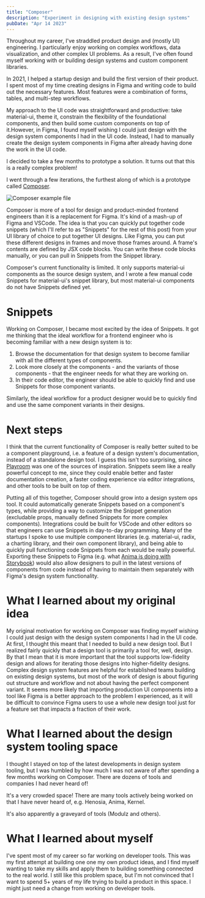 ```yaml
---
title: "Composer"
description: "Experiment in designing with existing design systems"
pubDate: "Apr 14 2023"
---
```


Throughout my career, I've straddled product design and (mostly UI) engineering. I particularly enjoy working on complex workflows, data visualization, and other complex UI problems. As a result, I've often found myself working with or building design systems and custom component libraries.

In 2021, I helped a startup design and build the first version of their product. I spent most of my time creating designs in Figma and writing code to build out the necessary features. Most features were a combination of forms, tables, and multi-step workflows.

My approach to the UI code was straightforward and productive: take material-ui, theme it, constrain the flexibility of the foundational components, and then build some custom components on top of it.However, in Figma, I found myself wishing I could just design with the design system components I had in the UI code. Instead, I had to manually create the design system components in Figma after already having done the work in the UI code.

I decided to take a few months to prototype a solution. It turns out that this is a really complex problem!

I went through a few iterations, the furthest along of which is a prototype called [Composer](https://composer.design/).

![Composer example file](/composer.png)

Composer is more of a tool for design and product-minded frontend engineers than it is a replacement for Figma. It's kind of a mash-up of Figma and VSCode. The idea is that you can quickly put together code snippets (which I'll refer to as "Snippets" for the rest of this post) from your UI library of choice to put together UI designs. Like Figma, you can put these different designs in frames and move those frames around. A frame's contents are defined by JSX code blocks. You can write these code blocks manually, or you can pull in Snippets from the Snippet library.

Composer's current functionality is limited. It only supports material-ui components as the source design system, and I wrote a few manual code Snippets for material-ui's snippet library, but most material-ui components do not have Snippets defined yet.

# Snippets

Working on Composer, I became most excited by the idea of Snippets. It got me thinking that the ideal workflow for a frontend engineer who is becoming familiar with a new design system is to:

1. Browse the documentation for that design system to become familiar with all the different types of components.
2. Look more closely at the components - and the variants of those components - that the engineer needs for what they are working on.
3. In their code editor, the engineer should be able to quickly find and use Snippets for those component variants.

Similarly, the ideal workflow for a product designer would be to quickly find and use the same component variants in their designs.

# Next steps

I think that the current functionality of Composer is really better suited to be a component playground, i.e. a feature of a design system's documentation, instead of a standalone design tool. I guess this isn't too surprising, since [Playroom](https://github.com/seek-oss/playroom) was one of the sources of inspiration. Snippets seem like a really powerful concept to me, since they could enable better and faster documentation creation, a faster coding experience via editor integrations, and other tools to be built on top of them.

Putting all of this together, Composer should grow into a design system ops tool. It could automatically generate Snippets based on a component's types, while providing a way to customize the Snippet generation (excludable props, manually defined Snippets for more complex components). Integrations could be built for VSCode and other editors so that engineers can use Snippets in day-to-day programming. Many of the startups I spoke to use multiple component libraries (e.g. material-ui, radix, a charting library, and their own component library), and being able to quickly pull functioning code Snippets from each would be really powerful. Exporting these Snippets to Figma (e.g. what [Anima is doing with Storybook](https://www.animaapp.com/storybook)) would also allow designers to pull in the latest versions of components from code instead of having to maintain them separately with Figma's design system functionality.

# What I learned about my original idea

My original motivation for working on Composer was finding myself wishing I could just design with the design system components I had in the UI code. At first, I thought this meant that I needed to build a new design tool. But I realized fairly quickly that a design tool is primarily a tool for, well, design. By that I mean that it is more important that the tool supports low-fidelity design and allows for iterating those designs into higher-fidelity designs. Complex design system features are helpful for established teams building on existing design systems, but most of the work of design is about figuring out structure and workflow and not about having the perfect component variant. It seems more likely that importing production UI components into a tool like Figma is a better approach to the problem I experienced, as it will be difficult to convince Figma users to use a whole new design tool just for a feature set that impacts a fraction of their work.

# What I learned about the design system tooling space

I thought I stayed on top of the latest developments in design system tooling, but I was humbled by how much I was not aware of after spending a few months working on Composer. There are dozens of tools and companies I had never heard of!

It's a very crowded space! There are many tools actively being worked on that I have never heard of, e.g. Henosia, Anima, Kernel.

It's also apparently a graveyard of tools (Modulz and others).

# What I learned about myself

I've spent most of my career so far working on developer tools. This was my first attempt at building one one my own product ideas, and I find myself wanting to take my skills and apply them to building something connected to the real world. I still like this problem space, but I'm not convinced that I want to spend 5+ years of my life trying to build a product in this space. I might just need a change from working on developer tools.
